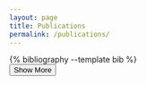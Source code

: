 ```yaml
---
layout: page
title: Publications
permalink: /publications/
---
```


<!-- container for the highlighted publications -->
<!-- styling for bibliography is done in _layouts/highlight.html -->
<!-- 
  jekyll scholar inserts ol and li tags automatically. Styling for these is done in
  assets/css/style.css and are selected via the highlighted-publications container
-->
<div id="highlighted-publications-container">
  <!--{% bibliography  --query @*[highlight=1] --max 3 --template highlight %}-->
</div>

<!-- styling for bibliography is done in _layouts/bib.html -->
<!-- to add publications, edit the _bibliography/papers.bib file-->
<div id="publication-container">
  {% bibliography --template bib %}
</div>


<!-- "Show More" button -->
<div id="show-more-container">
    <button class="bg-link-500 hover:bg-link-700 text-white font-semibold py-2 px-4 rounded-lg shadow-md" id="show-more-btn">
  Show More
</button>
</div>


<!-- Show more items when the button is clicked -->
<script>
document.addEventListener('DOMContentLoaded', function() {
    const publicationContainer = document.getElementById('publication-container');
    const showMoreBtn = document.getElementById('show-more-btn');
    let numItemsToShow = 10; // Number of items to reveal each time

    if (showMoreBtn && publicationContainer) {
        function showMoreItems() {
        let hiddenItems = publicationContainer.querySelectorAll('.hidden');
        let totalHiddenItems = hiddenItems.length;

        const itemsToReveal = Math.min(numItemsToShow, totalHiddenItems);
        for (let i = 0; i < itemsToReveal; i++) {
            hiddenItems[i].classList.remove('hidden');
        }
        totalHiddenItems -= numItemsToShow
        // Hide the "Show More" button if all items are revealed
        if (totalHiddenItems <= 0) {
            showMoreBtn.style.display = 'none';
        }
    }
    showMoreBtn.addEventListener('click', showMoreItems);
    // click once on page load
    showMoreItems();
  }
});
</script>